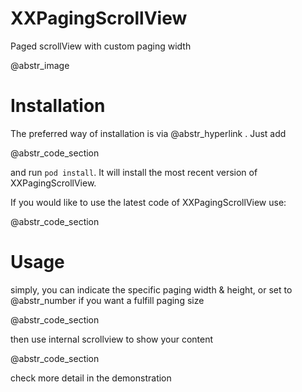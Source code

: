 # XXPagingScrollView

Paged scrollView with custom paging width

@abstr_image 

# Installation

The preferred way of installation is via @abstr_hyperlink . Just add

@abstr_code_section 

and run `pod install`. It will install the most recent version of XXPagingScrollView.

If you would like to use the latest code of XXPagingScrollView use:

@abstr_code_section 

# Usage

simply, you can indicate the specific paging width & height, or set to @abstr_number if you want a fulfill paging size

@abstr_code_section 

then use internal scrollview to show your content

@abstr_code_section 

check more detail in the demonstration
